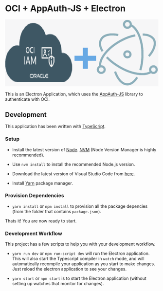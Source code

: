 # OCI + AppAuth-JS + Electron

![AppAuth-JS + Electron](https://raw.githubusercontent.com/gautamm2707/oci-appauth-js-electron-example/refs/heads/main/assets/appauth_electron.svg)

This is an Electron Application, which uses the [AppAuth-JS](https://github.com/openid/AppAuth-JS) library to authenticate with OCI.

## Development

This application has been written with [TypeScript](https://typescriptlang.org).

### Setup

* Install the latest version of [Node](https://nodejs.org/en/).
  [NVM](https://github.com/creationix/nvm)
  (Node Version Manager is highly recommended).

* Use `nvm install` to install the recommended Node.js version.

* Download the latest version of Visual Studio Code from
  [here](https://code.visualstudio.com/).

* Install [Yarn](https://yarnpkg.com/en/docs/install) package manager.

### Provision Dependencies

* `yarn install` or `npm install` to provision all the package depencies (from the folder that contains `package.json`).

Thats it! You are now ready to start.

### Development Workflow

This project has a few scripts to help you with your development workflow.

* `yarn run dev` or `npm run-script dev` will run the Electron application. This will also start the Typescript compiler in `watch` mode, and will automatically recompile your application as you start to make changes. Just reload the electron application to see your changes.

* `yarn start` or `npm start` is to start the Electron application (without setting up watches that monitor for changes).
